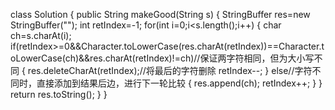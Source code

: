 class Solution {
    public String makeGood(String s) {
        StringBuffer res=new StringBuffer("");
        int retIndex=-1;
        for(int i=0;i<s.length();i++)
        {
            char ch=s.charAt(i);
            if(retIndex>=0&&Character.toLowerCase(res.charAt(retIndex))==Character.toLowerCase(ch)&&res.charAt(retIndex)!=ch)//保证两字符相同，但为大小写不同
            {
                res.deleteCharAt(retIndex);//将最后的字符删除
                retIndex--;
            }
            else//字符不同时，直接添加到结果后边，进行下一轮比较
            {
                res.append(ch);
                retIndex++;
            }
        }
        return res.toString();
    }
}